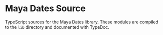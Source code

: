 # Maya Dates Source

TypeScript sources for the Maya Dates library. These modules are compiled to the
`lib` directory and documented with TypeDoc.
